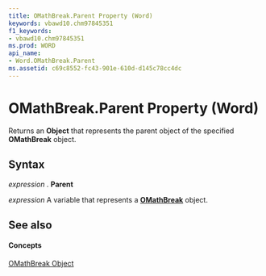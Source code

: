 ```yaml
---
title: OMathBreak.Parent Property (Word)
keywords: vbawd10.chm97845351
f1_keywords:
- vbawd10.chm97845351
ms.prod: WORD
api_name:
- Word.OMathBreak.Parent
ms.assetid: c69c8552-fc43-901e-610d-d145c78cc4dc
---
```



# OMathBreak.Parent Property (Word)

Returns an  **Object** that represents the parent object of the specified **OMathBreak** object.


## Syntax

 _expression_ . **Parent**

 _expression_ A variable that represents a **[OMathBreak](omathbreak-object-word.md)** object.


## See also


#### Concepts


[OMathBreak Object](omathbreak-object-word.md)

